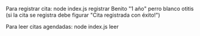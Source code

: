 Para registrar cita: node index.js registrar Benito "1 año" perro blanco otitis (si la cita se registra debe figurar "Cita registrada con éxito!")

Para leer citas agendadas: node index.js leer
